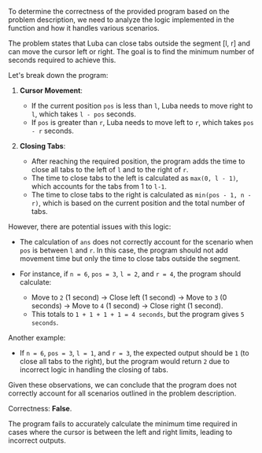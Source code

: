 To determine the correctness of the provided program based on the problem description, we need to analyze the logic implemented in the function and how it handles various scenarios.

The problem states that Luba can close tabs outside the segment [l, r] and can move the cursor left or right. The goal is to find the minimum number of seconds required to achieve this.

Let's break down the program:

1. **Cursor Movement**: 
   - If the current position `pos` is less than `l`, Luba needs to move right to `l`, which takes `l - pos` seconds.
   - If `pos` is greater than `r`, Luba needs to move left to `r`, which takes `pos - r` seconds.

2. **Closing Tabs**:
   - After reaching the required position, the program adds the time to close all tabs to the left of `l` and to the right of `r`.
   - The time to close tabs to the left is calculated as `max(0, l - 1)`, which accounts for the tabs from 1 to `l-1`.
   - The time to close tabs to the right is calculated as `min(pos - 1, n - r)`, which is based on the current position and the total number of tabs.

However, there are potential issues with this logic:

- The calculation of `ans` does not correctly account for the scenario when `pos` is between `l` and `r`. In this case, the program should not add movement time but only the time to close tabs outside the segment. 

- For instance, if `n = 6`, `pos = 3`, `l = 2`, and `r = 4`, the program should calculate:
  - Move to `2` (1 second) -> Close left (1 second) -> Move to `3` (0 seconds) -> Move to `4` (1 second) -> Close right (1 second).
  - This totals to `1 + 1 + 1 + 1 = 4 seconds`, but the program gives `5 seconds`.

Another example:
- If `n = 6`, `pos = 3`, `l = 1`, and `r = 3`, the expected output should be `1` (to close all tabs to the right), but the program would return `2` due to incorrect logic in handling the closing of tabs.

Given these observations, we can conclude that the program does not correctly account for all scenarios outlined in the problem description.

Correctness: **False**. 

The program fails to accurately calculate the minimum time required in cases where the cursor is between the left and right limits, leading to incorrect outputs.